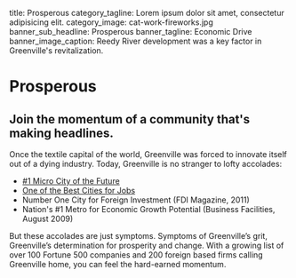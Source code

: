 title: Prosperous
category_tagline: Lorem ipsum dolor sit amet, consectetur adipisicing elit.
category_image: cat-work-fireworks.jpg
banner_sub_headline: Prosperous
banner_tagline: Economic Drive
banner_image_caption: Reedy River development was a key factor in Greenville's revitalization.

# Prosperous

## Join the momentum of a community that's making headlines.

Once the textile capital of the world, Greenville was forced to innovate itself out of a dying industry. Today, Greenville is no stranger to lofty accolades:

* [\#1 Micro City of the Future](http://www.wyff4.com/news/28848429/detail.html)
* [One of the Best Cities for Jobs](http://www2.wspa.com/news/job-news/2011/nov/08/greenville-ranked-high-list-best-cities-jobs-ar-2673819/)
* Number One City for Foreign Investment (FDI Magazine, 2011)
* Nation's #1 Metro for Economic Growth Potential (Business Facilities, August 2009)

But these accolades are just symptoms. Symptoms of Greenville’s grit, Greenville’s determination for prosperity and change.  With a growing list of over 100 Fortune 500 companies and 200 foreign based firms calling Greenville home, you can feel the hard-earned momentum. 